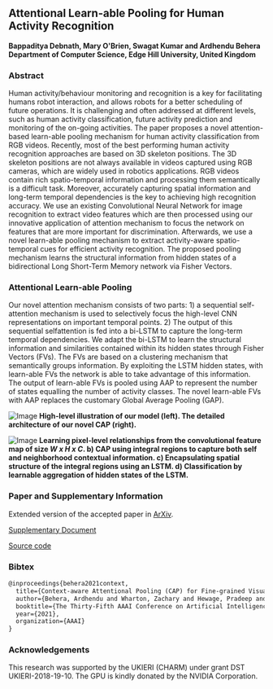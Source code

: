 ## Attentional Learn-able Pooling for Human Activity Recognition
**Bappaditya Debnath, Mary O'Brien, Swagat Kumar and Ardhendu Behera**<br>
**Department of Computer Science, Edge Hill University, United Kingdom**

### Abstract
Human activity/behaviour monitoring and recognition is a key for facilitating humans robot interaction, and allows robots for a better scheduling of future operations. It is challenging and often addressed at different levels, such as human activity classification, future activity prediction and monitoring of the on-going activities. The paper proposes a novel attention-based learn-able pooling mechanism for human activity classification from RGB videos. Recently, most of the best performing human activity recognition approaches are based on 3D skeleton positions. The 3D skeleton positions are not always available in videos captured using RGB cameras, which are widely used in robotics applications. RGB videos contain rich spatio-temporal information and processing them semantically is a difficult task. Moreover, accurately capturing spatial information and long-term temporal dependencies is the key to achieving high recognition accuracy. We use an existing Convolutional Neural Network for image recognition to extract video features which are then processed using our innovative application of attention mechanism to focus the network on features that are more important for discrimination. Afterwards, we use a novel learn-able pooling mechanism to extract activity-aware spatio-temporal cues for efficient activity recognition. The proposed pooling mechanism learns the structural information from hidden states of a bidirectional Long Short-Term Memory network via Fisher Vectors.

### Attentional Learn-able Pooling
Our novel attention mechanism consists of two parts: 1) a sequential self-attention mechanism is used to selectively focus the high-level CNN representations on important temporal points. 2) The output of this sequential selfattention is fed into a bi-LSTM to capture the long-term temporal dependencies. We adapt the bi-LSTM to learn the structural information and similarities contained within its hidden states through Fisher Vectors (FVs). The FVs are based on a clustering mechanism that semantically groups information. By exploiting the LSTM hidden states, with learn-able FVs the network is able to take advantage of this information. The output of learn-able FVs is pooled using AAP to represent the number of states equalling the number of activity classes. The novel learn-able FVs with AAP replaces the customary Global Average Pooling (GAP).

![Image](diagram.jpg)
**High-level illustration of our model (left). The detailed architecture of our novel CAP (right).**

![Image](diagram2.jpg)
**Learning pixel-level relationships from the convolutional feature map of size _W x H x C_. b) CAP using integral regions to capture both self and neighborhood contextual information. c) Encapsulating spatial structure of the integral regions using an LSTM. d) Classification by learnable aggregation of hidden states of the LSTM.**

### Paper and Supplementary Information
Extended version of the accepted paper in [ArXiv](https://arxiv.org/abs/2101.06635).

[Supplementary Document](AAAI_Supplementary.pdf)

[Source code](https://github.com/ArdhenduBehera/cap)

### Bibtex
```markdown
@inproceedings{behera2021context,
  title={Context-aware Attentional Pooling (CAP) for Fine-grained Visual Classification},
  author={Behera, Ardhendu and Wharton, Zachary and Hewage, Pradeep and Bera, Asish},
  booktitle={The Thirty-Fifth AAAI Conference on Artificial Intelligence},
  year={2021},
  organization={AAAI}
}
```

### Acknowledgements

This research was supported by the UKIERI (CHARM) under grant DST UKIERI-2018-19-10. The GPU is kindly donated by the NVIDIA Corporation.
